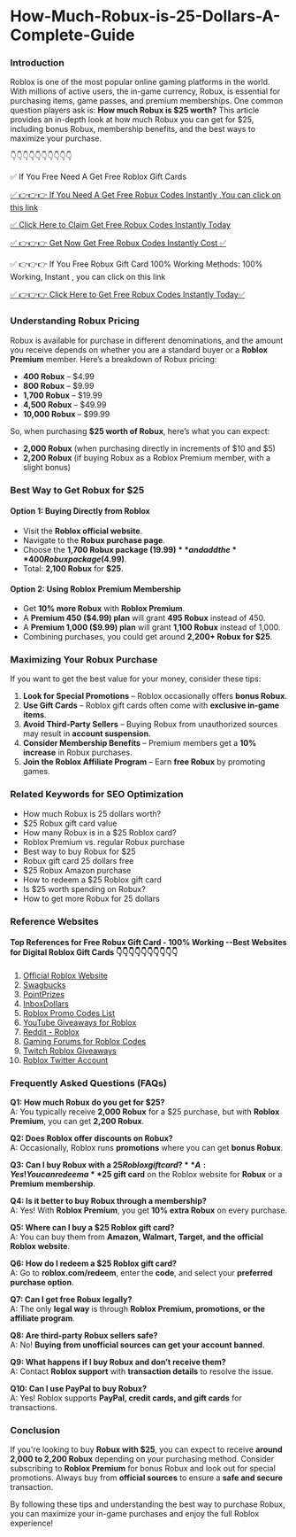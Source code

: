 # How-Much-Robux-is-25-Dollars-A-Complete-Guide

### Introduction
Roblox is one of the most popular online gaming platforms in the world. With millions of active users, the in-game currency, Robux, is essential for purchasing items, game passes, and premium memberships. One common question players ask is: **How much Robux is $25 worth?** This article provides an in-depth look at how much Robux you can get for $25, including bonus Robux, membership benefits, and the best ways to maximize your purchase.

👇👇👇👇👇👇👇👇👇👇

✅ If You Free Need A Get Free Roblox Gift Cards

[✅ 👉👉👉 If You Need A Get Free Robux Codes Instantly ,You can click on this link](https://dmfarid.com/roblox_gift_card/)

[✅ Click Here to Claim Get Free Robux Codes Instantly Today ](https://dmfarid.com/roblox_gift_card/)

[✅ 👉👉👉 Get Now Get Free Robux Codes Instantly Cost ✅](https://dmfarid.com/roblox_gift_card/)

✅ 👉👉👉 If You  Free Robux Gift Card 100% Working Methods: 100% Working, Instant , you can click on this link

[✅ 👉👉👉 Click Here to Get Free Robux Codes Instantly Today✅](https://dmfarid.com/roblox_gift_card/)

### Understanding Robux Pricing
Robux is available for purchase in different denominations, and the amount you receive depends on whether you are a standard buyer or a **Roblox Premium** member. Here’s a breakdown of Robux pricing:

- **400 Robux** – $4.99
- **800 Robux** – $9.99
- **1,700 Robux** – $19.99
- **4,500 Robux** – $49.99
- **10,000 Robux** – $99.99

So, when purchasing **$25 worth of Robux**, here’s what you can expect:
- **2,000 Robux** (when purchasing directly in increments of $10 and $5)
- **2,200 Robux** (if buying Robux as a Roblox Premium member, with a slight bonus)

### Best Way to Get Robux for $25
#### Option 1: Buying Directly from Roblox
- Visit the **Roblox official website**.
- Navigate to the **Robux purchase page**.
- Choose the **1,700 Robux package ($19.99)** and add the **400 Robux package ($4.99)**.
- Total: **2,100 Robux** for **$25**.

#### Option 2: Using Roblox Premium Membership
- Get **10% more Robux** with **Roblox Premium**.
- A **Premium 450 ($4.99) plan** will grant **495 Robux** instead of 450.
- A **Premium 1,000 ($9.99) plan** will grant **1,100 Robux** instead of 1,000.
- Combining purchases, you could get around **2,200+ Robux for $25**.

### Maximizing Your Robux Purchase
If you want to get the best value for your money, consider these tips:
1. **Look for Special Promotions** – Roblox occasionally offers **bonus Robux**.
2. **Use Gift Cards** – Roblox gift cards often come with **exclusive in-game items**.
3. **Avoid Third-Party Sellers** – Buying Robux from unauthorized sources may result in **account suspension**.
4. **Consider Membership Benefits** – Premium members get a **10% increase** in Robux purchases.
5. **Join the Roblox Affiliate Program** – Earn **free Robux** by promoting games.

### Related Keywords for SEO Optimization
- How much Robux is 25 dollars worth?
- $25 Robux gift card value
- How many Robux is in a $25 Roblox card?
- Roblox Premium vs. regular Robux purchase
- Best way to buy Robux for $25
- Robux gift card 25 dollars free
- $25 Robux Amazon purchase
- How to redeem a $25 Roblox gift card
- Is $25 worth spending on Robux?
- How to get more Robux for 25 dollars

### Reference Websites
#### Top References for Free Robux Gift Card - 100% Working --**Best Websites for Digital Roblox Gift Cards** 👇👇👇👇👇👇👇👇👇👇

1. [Official Roblox Website](https://dmfarid.com/roblox_gift_card/)
2. [Swagbucks](https://dmfarid.com/roblox_gift_card/)
3. [PointPrizes](https://dmfarid.com/roblox_gift_card/)
4. [InboxDollars](https://dmfarid.com/roblox_gift_card/)
5. [Roblox Promo Codes List](https://dmfarid.com/roblox_gift_card/)
6. [YouTube Giveaways for Roblox](https://dmfarid.com/roblox_gift_card/)
7. [Reddit - Roblox](https://dmfarid.com/roblox_gift_card/)
8. [Gaming Forums for Roblox Codes](https://dmfarid.com/roblox_gift_card/)
9. [Twitch Roblox Giveaways](https://dmfarid.com/roblox_gift_card/)
10. [Roblox Twitter Account](https://dmfarid.com/roblox_gift_card/)

### Frequently Asked Questions (FAQs)

**Q1: How much Robux do you get for $25?**  
A: You typically receive **2,000 Robux** for a $25 purchase, but with **Roblox Premium**, you can get **2,200 Robux**.

**Q2: Does Roblox offer discounts on Robux?**  
A: Occasionally, Roblox runs **promotions** where you can get **bonus Robux**.

**Q3: Can I buy Robux with a $25 Roblox gift card?**  
A: Yes! You can redeem a **$25 gift card** on the Roblox website for **Robux** or a **Premium membership**.

**Q4: Is it better to buy Robux through a membership?**  
A: Yes! With **Roblox Premium**, you get **10% extra Robux** on every purchase.

**Q5: Where can I buy a $25 Roblox gift card?**  
A: You can buy them from **Amazon, Walmart, Target, and the official Roblox website**.

**Q6: How do I redeem a $25 Roblox gift card?**  
A: Go to **roblox.com/redeem**, enter the **code**, and select your **preferred purchase option**.

**Q7: Can I get free Robux legally?**  
A: The only **legal way** is through **Roblox Premium, promotions, or the affiliate program**.

**Q8: Are third-party Robux sellers safe?**  
A: No! **Buying from unofficial sources can get your account banned**.

**Q9: What happens if I buy Robux and don’t receive them?**  
A: Contact **Roblox support** with **transaction details** to resolve the issue.

**Q10: Can I use PayPal to buy Robux?**  
A: Yes! Roblox supports **PayPal, credit cards, and gift cards** for transactions.

### Conclusion
If you're looking to buy **Robux with $25**, you can expect to receive **around 2,000 to 2,200 Robux** depending on your purchasing method. Consider subscribing to **Roblox Premium** for bonus Robux and look out for special promotions. Always buy from **official sources** to ensure a **safe and secure** transaction.

By following these tips and understanding the best way to purchase Robux, you can maximize your in-game purchases and enjoy the full Roblox experience!

